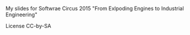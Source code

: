 My slides for Softwrae Circus 2015 "From Exlpoding Engines to Industrial Engineering"

License CC-by-SA


